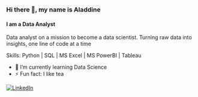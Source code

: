 ### Hi there 👋, my name is Aladdine
#### I am a Data Analyst
Data analyst on a mission to become a data scientist. Turning raw data into insights, one line of code at a time

Skills: Python | SQL | MS Excel | MS PowerBI | Tableau

- 🌱 I’m currently learning Data Science 
- ⚡ Fun fact: I like tea 
 <a href="https://www.linkedin.com/in/n-lardjn/">
        <img src="https://img.shields.io/badge/LinkedIn-blue?style=flat-square&logo=linkedin" alt="LinkedIn">
    </a>
